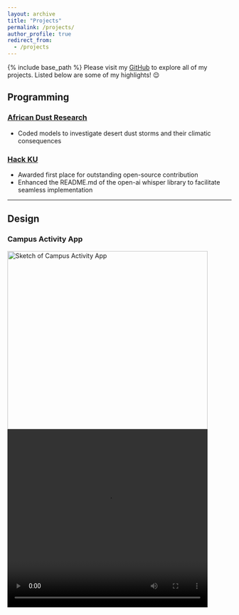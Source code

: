 ```yaml
---
layout: archive
title: "Projects"
permalink: /projects/
author_profile: true
redirect_from:
  - /projects
---
```

{% include base_path %}
Please visit my [GitHub](https://github.com/kwhuber) to explore all of my projects. Listed below are some of my highlights! 😌 

## Programming
### [African Dust Research](https://github.com/kwhuber/African_Dust_Research)
* Coded models to investigate desert dust storms and their climatic consequences

### [Hack KU](https://github.com/kwhuber/Hack-KU-2023)

* Awarded first place for outstanding open-source contribution
* Enhanced the README.md of the open-ai whisper library to facilitate seamless implementation

--------
## Design
### Campus Activity App
<div>
    <img src="/images/campus_sketch.png" alt="Sketch of Campus Activity App" width="450" height="400">
</div>

<video width="450" height="400" controls>
  <source src="/videos/campus_activity_prototype.mp4" type="video/mp4">
  Your browser does not support the video tag.
</video>

